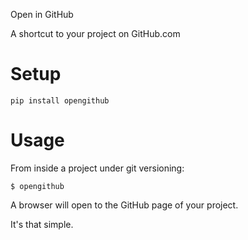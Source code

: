 Open in GitHub

A shortcut to your project on GitHub.com

# Setup

    pip install opengithub

# Usage
From inside a project under git versioning:

    $ opengithub

A browser will open to the GitHub page of your project.

It's that simple.

